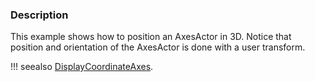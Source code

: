 ### Description
This example shows how to position an AxesActor in 3D. Notice that position and orientation of the AxesActor is done with a user transform.


!!! seealso
    [DisplayCoordinateAxes](/Python/Visualization/DisplayCoordinateAxes).

